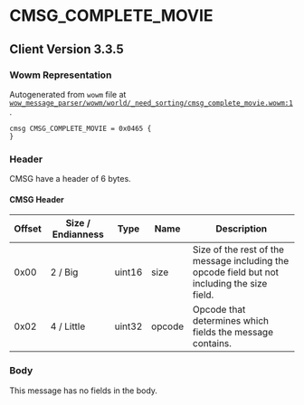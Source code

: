# CMSG_COMPLETE_MOVIE

## Client Version 3.3.5

### Wowm Representation

Autogenerated from `wowm` file at [`wow_message_parser/wowm/world/_need_sorting/cmsg_complete_movie.wowm:1`](https://github.com/gtker/wow_messages/tree/main/wow_message_parser/wowm/world/_need_sorting/cmsg_complete_movie.wowm#L1).
```rust,ignore
cmsg CMSG_COMPLETE_MOVIE = 0x0465 {
}
```
### Header

CMSG have a header of 6 bytes.

#### CMSG Header

| Offset | Size / Endianness | Type   | Name   | Description |
| ------ | ----------------- | ------ | ------ | ----------- |
| 0x00   | 2 / Big           | uint16 | size   | Size of the rest of the message including the opcode field but not including the size field.|
| 0x02   | 4 / Little        | uint32 | opcode | Opcode that determines which fields the message contains.|

### Body

This message has no fields in the body.

